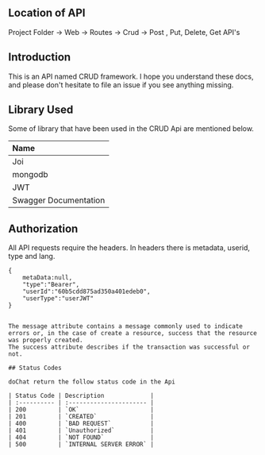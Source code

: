 
## Location of API
Project Folder -> Web -> Routes -> Crud -> Post , Put, Delete, Get API's

## Introduction

This is an API named CRUD framework.
I hope you understand these docs, and please don't hesitate to file an issue if you see anything missing.

## Library Used
Some of library that have been used in the CRUD Api are mentioned below.

| Name |
| :--
| Joi
| mongodb
| JWT
| Swagger Documentation

## Authorization

All API requests require the headers. In headers there is metadata, userid, type and lang.

```
{
    metaData:null,
    "type":"Bearer",
    "userId":"60b5cdd875ad350a401edeb0",
    "userType":"userJWT"
}


The message attribute contains a message commonly used to indicate errors or, in the case of create a resource, success that the resource was properly created.
The success attribute describes if the transaction was successful or not.

## Status Codes

doChat return the follow status code in the Api

| Status Code | Description             |
| :---------- | :---------------------- |
| 200         | `OK`                    |
| 201         | `CREATED`               |
| 400         | `BAD REQUEST`           |
| 401         | `Unauthorized`          |
| 404         | `NOT FOUND`             |
| 500         | `INTERNAL SERVER ERROR` |
